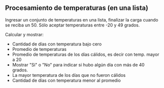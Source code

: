 ## Procesamiento de temperaturas (en una lista)

Ingresar un conjunto de temperaturas en una lista, finalizar la carga cuando se reciba un 50. Sólo aceptar temperaturas entre -20 y 49 grados.

Calcular y mostrar:

 * Cantidad de días con temperatura bajo cero
 * Promedio de temperaturas
 * Promedio de temperaturas de los días cálidos, es decir con temp. mayor a 20
 * Mostrar "Si" o "No" para indicar si hubo algún día con más de 40 grados.
 * La mayor temperatura de los días que no fueron cálidos
 * Cantidad de días con temperatura menor al promedio
 
